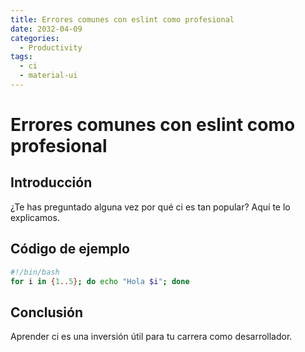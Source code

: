```yaml
---
title: Errores comunes con eslint como profesional
date: 2032-04-09
categories:
  - Productivity
tags:
  - ci
  - material-ui
---
```


# Errores comunes con eslint como profesional

## Introducción

¿Te has preguntado alguna vez por qué ci es tan popular? Aquí te lo explicamos.

## Código de ejemplo

```bash
#!/bin/bash
for i in {1..5}; do echo "Hola $i"; done
```

## Conclusión

Aprender ci es una inversión útil para tu carrera como desarrollador.